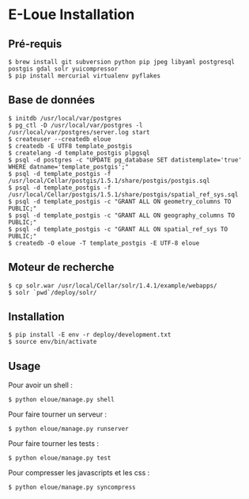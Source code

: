 E-Loue   Installation     
======

Pré-requis
----------

    $ brew install git subversion python pip jpeg libyaml postgresql postgis gdal solr yuicompressor
    $ pip install mercurial virtualenv pyflakes
    
Base de données
---------------

    $ initdb /usr/local/var/postgres
    $ pg_ctl -D /usr/local/var/postgres -l /usr/local/var/postgres/server.log start
    $ createuser --createdb eloue
    $ createdb -E UTF8 template_postgis
    $ createlang -d template_postgis plpgsql
    $ psql -d postgres -c "UPDATE pg_database SET datistemplate='true' WHERE datname='template_postgis';"
    $ psql -d template_postgis -f /usr/local/Cellar/postgis/1.5.1/share/postgis/postgis.sql
    $ psql -d template_postgis -f /usr/local/Cellar/postgis/1.5.1/share/postgis/spatial_ref_sys.sql
    $ psql -d template_postgis -c "GRANT ALL ON geometry_columns TO PUBLIC;"
    $ psql -d template_postgis -c "GRANT ALL ON geography_columns TO PUBLIC;"
    $ psql -d template_postgis -c "GRANT ALL ON spatial_ref_sys TO PUBLIC;"
    $ createdb -O eloue -T template_postgis -E UTF-8 eloue

Moteur de recherche
-------------------

    $ cp solr.war /usr/local/Cellar/solr/1.4.1/example/webapps/
    $ solr `pwd`/deploy/solr/

Installation
------------

    $ pip install -E env -r deploy/development.txt
    $ source env/bin/activate

Usage
-----

Pour avoir un shell :

    $ python eloue/manage.py shell

Pour faire tourner un serveur :

    $ python eloue/manage.py runserver

Pour faire tourner les tests :

    $ python eloue/manage.py test

Pour compresser les javascripts et les css :

    $ python eloue/manage.py syncompress
